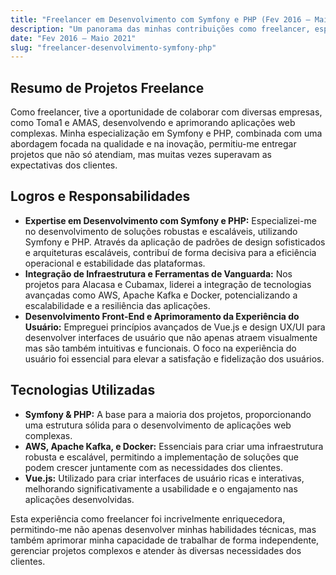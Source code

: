 ```yaml
---
title: "Freelancer em Desenvolvimento com Symfony e PHP (Fev 2016 — Maio 2021)"
description: "Um panorama das minhas contribuições como freelancer, especializando-me em Symfony e PHP para desenvolver soluções robustas e escaláveis."
date: "Fev 2016 — Maio 2021"
slug: "freelancer-desenvolvimento-symfony-php"
---
```


## Resumo de Projetos Freelance
Como freelancer, tive a oportunidade de colaborar com diversas empresas, como Toma1 e AMAS, desenvolvendo e aprimorando aplicações web complexas. Minha especialização em Symfony e PHP, combinada com uma abordagem focada na qualidade e na inovação, permitiu-me entregar projetos que não só atendiam, mas muitas vezes superavam as expectativas dos clientes.

## Logros e Responsabilidades
- **Expertise em Desenvolvimento com Symfony e PHP:** Especializei-me no desenvolvimento de soluções robustas e escaláveis, utilizando Symfony e PHP. Através da aplicação de padrões de design sofisticados e arquiteturas escaláveis, contribuí de forma decisiva para a eficiência operacional e estabilidade das plataformas.
- **Integração de Infraestrutura e Ferramentas de Vanguarda:** Nos projetos para Alacasa e Cubamax, liderei a integração de tecnologias avançadas como AWS, Apache Kafka e Docker, potencializando a escalabilidade e a resiliência das aplicações.
- **Desenvolvimento Front-End e Aprimoramento da Experiência do Usuário:** Empreguei princípios avançados de Vue.js e design UX/UI para desenvolver interfaces de usuário que não apenas atraem visualmente mas são também intuitivas e funcionais. O foco na experiência do usuário foi essencial para elevar a satisfação e fidelização dos usuários.

## Tecnologias Utilizadas

- **Symfony & PHP:** A base para a maioria dos projetos, proporcionando uma estrutura sólida para o desenvolvimento de aplicações web complexas.
- **AWS, Apache Kafka, e Docker:** Essenciais para criar uma infraestrutura robusta e escalável, permitindo a implementação de soluções que podem crescer juntamente com as necessidades dos clientes.
- **Vue.js:** Utilizado para criar interfaces de usuário ricas e interativas, melhorando significativamente a usabilidade e o engajamento nas aplicações desenvolvidas.

Esta experiência como freelancer foi incrivelmente enriquecedora, permitindo-me não apenas desenvolver minhas habilidades técnicas, mas também aprimorar minha capacidade de trabalhar de forma independente, gerenciar projetos complexos e atender às diversas necessidades dos clientes.

